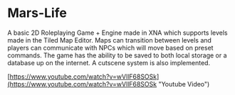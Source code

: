 # Mars-Life
A basic 2D Roleplaying Game + Engine made in XNA which supports levels made in the Tiled Map Editor. Maps can transition between levels and players can communicate with NPCs which will move based on preset commands. The game has the ability to be saved to both local storage or a database up on the internet. A cutscene system is also implemented.

[https://www.youtube.com/watch?v=wVllF68SOSk](https://www.youtube.com/watch?v=wVllF68SOSk "Youtube Video")